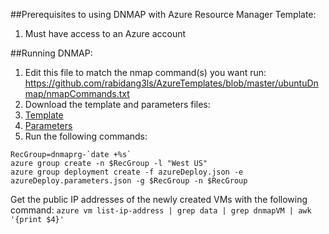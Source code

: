 ##Prerequisites to using DNMAP with Azure Resource Manager Template:
1. Must have access to an Azure account

##Running DNMAP:
1. Edit this file to match the nmap command(s) you want run: https://github.com/rabidang3ls/AzureTemplates/blob/master/ubuntuDnmap/nmapCommands.txt
2. Download the template and parameters files:
  1. [Template](https://github.com/rabidang3ls/AzureTemplates/blob/master/ubuntuDnmap/azuredeploy.json)
  2. [Parameters](https://github.com/rabidang3ls/AzureTemplates/blob/master/ubuntuDnmap/azuredeploy.parameters.json)
3. Run the following commands:
```
RecGroup=dnmaprg-`date +%s`
azure group create -n $RecGroup -l "West US"
azure group deployment create -f azureDeploy.json -e azureDeploy.parameters.json -g $RecGroup -n $RecGroup
```
Get the public IP addresses of the newly created VMs with the following command:
`azure vm list-ip-address | grep data | grep dnmapVM | awk '{print $4}'`
